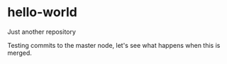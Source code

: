 # hello-world
Just another repository

Testing commits to the master node, let's see what happens when this is merged.
